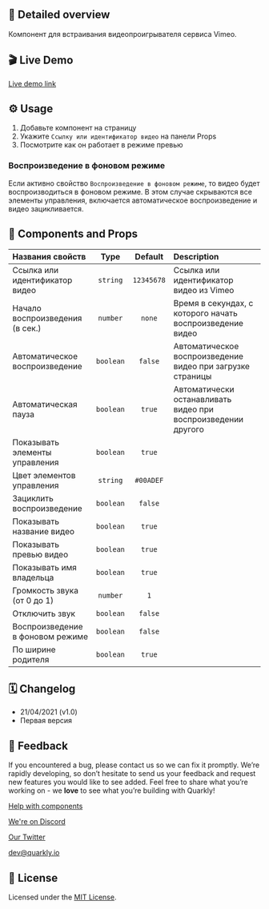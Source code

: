 ## 📖 Detailed overview

Компонент для встраивания видеопроигрывателя сервиса Vimeo.

## 🎬 Live Demo

[Live demo link](https://quarkly-catalog.netlify.app/vimeo/)

## ⚙️ Usage

1.  Добавьте компонент на страницу
2.  Укажите `Ссылку или идентификатор видео` на панели Props
3.  Посмотрите как он работает в режиме превью

### Воспроизведение в фоновом режиме

Если активно свойство `Воспроизведение в фоновом режиме`, то видео будет воспроизводиться в фоновом режиме.
В этом случае скрываются все элементы управления, включается автоматическое воспроизведение и видео зацикливается.

## 🧩 Components and Props

| Названия свойств                 |   Type    |  Default   | Description                                                   |
| :------------------------------- | :-------: | :--------: | :------------------------------------------------------------ |
| Ссылка или идентификатор видео   | `string`  | `12345678` | Ссылка или идентификатор видео из Vimeo                       |
| Начало воспроизведения (в сек.)  | `number`  |   `none`   | Время в секундах, с которого начать воспроизведение видео     |
| Автоматическое воспроизведение   | `boolean` |  `false`   | Автоматическое воспроизведение видео при загрузке страницы    |
| Автоматическая пауза             | `boolean` |   `true`   | Автоматически останавливать видео при воспроизведении другого |
| Показывать элементы управления   | `boolean` |   `true`   |                                                               |
| Цвет элементов управления        | `string`  | `#00ADEF`  |                                                               |
| Зациклить воспроизведение        | `boolean` |  `false`   |                                                               |
| Показывать название видео        | `boolean` |   `true`   |                                                               |
| Показывать превью видео          | `boolean` |   `true`   |                                                               |
| Показывать имя владельца         | `boolean` |   `true`   |                                                               |
| Громкость звука (от 0 до 1)      | `number`  |    `1`     |                                                               |
| Отключить звук                   | `boolean` |  `false`   |                                                               |
| Воспроизведение в фоновом режиме | `boolean` |  `false`   |                                                               |
| По ширине родителя               | `boolean` |   `true`   |                                                               |

## 🗓 Changelog

-   21/04/2021 (v1.0)
-   Первая версия

## 📮 Feedback

If you encountered a bug, please contact us so we can fix it promptly. We’re rapidly developing, so don’t hesitate to send us your feedback and request new features you would like to see added. Feel free to share what you’re working on - we **love** to see what you’re building with Quarkly!

[Help with components](https://community.quarkly.io/c/requests/11)

[We're on Discord](https://discord.gg/f9KhSMGX)

[Our Twitter](https://twitter.com/quarklyapp)

[dev@quarkly.io](mailto:dev@quarkly.io)

## 📝 License

Licensed under the [MIT License](./LICENSE).
